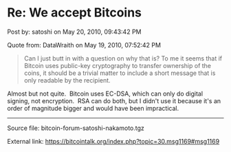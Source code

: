 # Re: We accept Bitcoins

Post by: satoshi on May 20, 2010, 09:43:42 PM

Quote from: DataWraith on May 19, 2010, 07:52:42 PM

> Can I just butt in with a question on why that is? To me it seems that if Bitcoin uses public-key cryptography to transfer ownership of the coins, it should be a trivial matter to include a short message that is only readable by the recipient.

Almost but not quite. &nbsp;Bitcoin uses EC-DSA, which can only do digital signing, not encryption. &nbsp;RSA can do both, but I didn't use it because it's an order of magnitude bigger and would have been impractical.

---

Source file: bitcoin-forum-satoshi-nakamoto.tgz

External link: https://bitcointalk.org/index.php?topic=30.msg1169#msg1169
